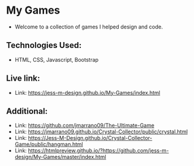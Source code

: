 # My Games

- Welcome to a collection of games I helped design and code.

## Technologies Used:
- HTML, CSS, Javascript, Bootstrap

## Live link:
- Link: https://jess-m-design.github.io/My-Games/index.html

## Additional:
- Link: https://github.com/jmarrano09/The-Ultimate-Game
- Link: https://jmarrano09.github.io/Crystal-Collector/public/crystal.html
- Link: https://Jess-M-Design.github.io/Crystal-Collector-Game/public/hangman.html
- Link: https://htmlpreview.github.io/?https://github.com/jess-m-design/My-Games/master/index.html
